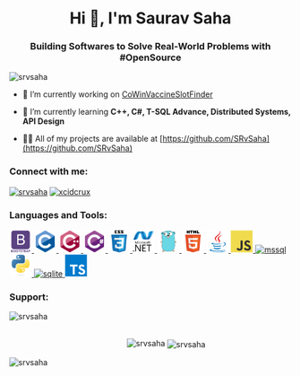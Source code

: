 <h1 align="center">Hi 👋, I'm Saurav Saha</h1>
<h3 align="center">Building Softwares to Solve Real-World Problems with #OpenSource</h3>

<p align="left"> <img src="https://komarev.com/ghpvc/?username=srvsaha&label=Profile%20views&color=0e75b6&style=flat" alt="srvsaha" /> </p>

- 🔭 I’m currently working on [CoWinVaccineSlotFinder](https://github.com/SRvSaha/CoWinVaccineSlotFinder)

- 🌱 I’m currently learning **C++, C#, T-SQL Advance, Distributed Systems, API Design**

- 👨‍💻 All of my projects are available at [https://github.com/SRvSaha](https://github.com/SRvSaha)

<h3 align="left">Connect with me:</h3>
<p align="left">
<a href="https://linkedin.com/in/srvsaha" target="blank"><img align="center" src="https://raw.githubusercontent.com/rahuldkjain/github-profile-readme-generator/neutral-icons/src/images/icons/Social/linked-in-alt.svg" alt="srvsaha" height="30" width="40" /></a>
<a href="https://instagram.com/xcidcrux" target="blank"><img align="center" src="https://raw.githubusercontent.com/rahuldkjain/github-profile-readme-generator/neutral-icons/src/images/icons/Social/instagram.svg" alt="xcidcrux" height="30" width="40" /></a>
</p>

<h3 align="left">Languages and Tools:</h3>
<p align="left"> <a href="https://getbootstrap.com" target="_blank"> <img src="https://raw.githubusercontent.com/devicons/devicon/master/icons/bootstrap/bootstrap-plain-wordmark.svg" alt="bootstrap" width="40" height="40"/> </a> <a href="https://www.cprogramming.com/" target="_blank"> <img src="https://raw.githubusercontent.com/devicons/devicon/master/icons/c/c-original.svg" alt="c" width="40" height="40"/> </a> <a href="https://www.w3schools.com/cpp/" target="_blank"> <img src="https://raw.githubusercontent.com/devicons/devicon/master/icons/cplusplus/cplusplus-original.svg" alt="cplusplus" width="40" height="40"/> </a> <a href="https://www.w3schools.com/cs/" target="_blank"> <img src="https://raw.githubusercontent.com/devicons/devicon/master/icons/csharp/csharp-original.svg" alt="csharp" width="40" height="40"/> </a> <a href="https://www.w3schools.com/css/" target="_blank"> <img src="https://raw.githubusercontent.com/devicons/devicon/master/icons/css3/css3-original-wordmark.svg" alt="css3" width="40" height="40"/> </a> <a href="https://dotnet.microsoft.com/" target="_blank"> <img src="https://raw.githubusercontent.com/devicons/devicon/master/icons/dot-net/dot-net-original-wordmark.svg" alt="dotnet" width="40" height="40"/> </a> <a href="https://golang.org" target="_blank"> <img src="https://raw.githubusercontent.com/devicons/devicon/master/icons/go/go-original.svg" alt="go" width="40" height="40"/> </a> <a href="https://www.w3.org/html/" target="_blank"> <img src="https://raw.githubusercontent.com/devicons/devicon/master/icons/html5/html5-original-wordmark.svg" alt="html5" width="40" height="40"/> </a> <a href="https://www.java.com" target="_blank"> <img src="https://raw.githubusercontent.com/devicons/devicon/master/icons/java/java-original.svg" alt="java" width="40" height="40"/> </a> <a href="https://developer.mozilla.org/en-US/docs/Web/JavaScript" target="_blank"> <img src="https://raw.githubusercontent.com/devicons/devicon/master/icons/javascript/javascript-original.svg" alt="javascript" width="40" height="40"/> </a> <a href="https://www.microsoft.com/en-us/sql-server" target="_blank"> <img src="https://cdn.worldvectorlogo.com/logos/microsoft-sql-server.svg" alt="mssql" width="40" height="40"/> </a> <a href="https://www.python.org" target="_blank"> <img src="https://raw.githubusercontent.com/devicons/devicon/master/icons/python/python-original.svg" alt="python" width="40" height="40"/> </a> <a href="https://www.sqlite.org/" target="_blank"> <img src="https://www.vectorlogo.zone/logos/sqlite/sqlite-icon.svg" alt="sqlite" width="40" height="40"/> </a> <a href="https://www.typescriptlang.org/" target="_blank"> <img src="https://raw.githubusercontent.com/devicons/devicon/master/icons/typescript/typescript-original.svg" alt="typescript" width="40" height="40"/> </a> </p>

<h3 align="left">Support:</h3>
<p><a href="https://www.buymeacoffee.com/srvsaha"> <img align="left" src="https://cdn.buymeacoffee.com/buttons/v2/default-yellow.png" height="50" width="210" alt="srvsaha" /></a></p><br><br>

<p><img align="left" src="https://github-readme-stats.vercel.app/api/top-langs?username=srvsaha&show_icons=true&locale=en&layout=compact" alt="srvsaha" /></p>

<p>&nbsp;<img align="center" src="https://github-readme-stats.vercel.app/api?username=srvsaha&show_icons=true&locale=en" alt="srvsaha" /></p>

<p><img align="center" src="https://github-readme-streak-stats.herokuapp.com/?user=srvsaha&" alt="srvsaha" /></p>

